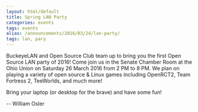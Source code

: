```yaml
---
layout: html/default
title: Spring LAN Party
categories: events
tags: events
alias: /announcements/2016/03/24/lan-party/
tags: lan, pary
---
```


BuckeyeLAN and Open Source Club team up to bring you the first Open Source LAN
party of 2016! Come join us in the Senate Chamber Room at the Ohio Union on
Saturday 26 March 2016 from 2 PM to 8 PM. We plan on playing a variety of open
source & Linux games including OpenRCT2, Team Fortress 2, TeeWorlds, and much
more!

Bring your laptop (or desktop for the brave) and have some fun!

-- William Osler
